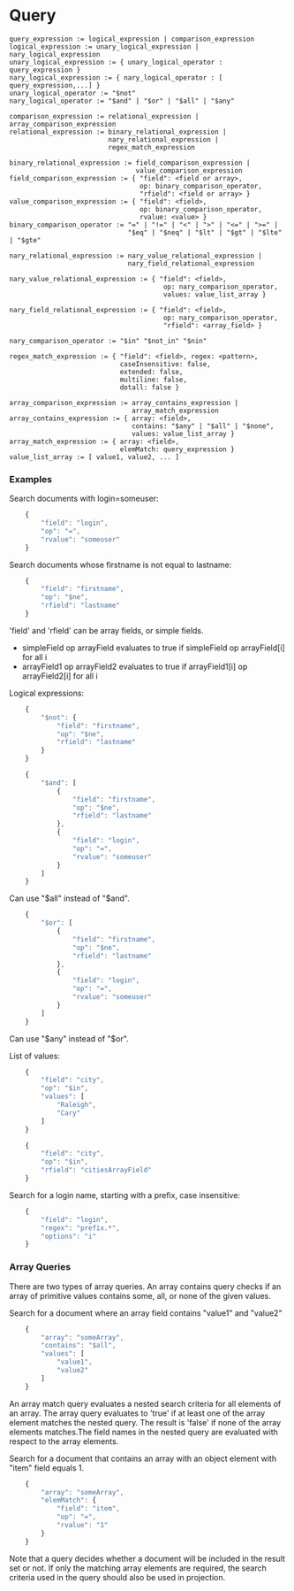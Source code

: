 # Query
```
query_expression := logical_expression | comparison_expression
logical_expression := unary_logical_expression | nary_logical_expression
unary_logical_expression := { unary_logical_operator : query_expression }
nary_logical_expression := { nary_logical_operator : [ query_expression,...] }
unary_logical_operator := "$not"
nary_logical_operator := "$and" | "$or" | "$all" | "$any"

comparison_expression := relational_expression | array_comparison_expression
relational_expression := binary_relational_expression |
                         nary_relational_expression |
                         regex_match_expression

binary_relational_expression := field_comparison_expression |
                                value_comparison_expression
field_comparison_expression := { "field": <field or array>,
                                 op: binary_comparison_operator,
                                 "rfield": <field or array> }
value_comparison_expression := { "field": <field>,
                                 op: binary_comparison_operator,
                                 rvalue: <value> }
binary_comparison_operator := "=" | "!=" | "<" | ">" | "<=" | ">=" |
                              "$eq" | "$neq" | "$lt" | "$gt" | "$lte" | "$gte"

nary_relational_expression := nary_value_relational_expression |
                              nary_field_relational_expression

nary_value_relational_expression := { "field": <field>,
                                       op: nary_comparison_operator,
                                       values: value_list_array }

nary_field_relational_expression := { "field": <field>,
                                       op: nary_comparison_operator,
                                       "rfield": <array_field> }

nary_comparison_operator := "$in" "$not_in" "$nin"

regex_match_expression := { "field": <field>, regex: <pattern>,
                            caseInsensitive: false,
                            extended: false,
                            multiline: false,
                            dotall: false }

array_comparison_expression := array_contains_expression |
                               array_match_expression
array_contains_expression := { array: <field>,
                               contains: "$any" | "$all" | "$none",
                               values: value_list_array }
array_match_expression := { array: <field>,
                            elemMatch: query_expression }
value_list_array := [ value1, value2, ... ]
```



### Examples

Search documents with login=someuser:
```javascript
    {
        "field": "login",
        "op": "=",
        "rvalue": "someuser"
    }
```
Search documents whose firstname is not equal to lastname:
```javascript
    {
        "field": "firstname",
        "op": "$ne",
        "rfield": "lastname"
    }
```

'field' and 'rfield' can be array fields, or simple fields.
  * simpleField op arrayField evaluates to true if simpleField op arrayField[i] for all i
  * arrayField1 op arrayField2 evaluates to true if arrayField1[i] op arrayField2[i] for all i

Logical expressions:
```javascript
    {
        "$not": {
            "field": "firstname",
            "op": "$ne",
            "rfield": "lastname"
        }
    }
```
```javascript
    {
        "$and": [
            {
                "field": "firstname",
                "op": "$ne",
                "rfield": "lastname"
            },
            {
                "field": "login",
                "op": "=",
                "rvalue": "someuser"
            }
        ]
    }
```
Can use "$all" instead of "$and".

```javascript
    {
        "$or": [
            {
                "field": "firstname",
                "op": "$ne",
                "rfield": "lastname"
            },
            {
                "field": "login",
                "op": "=",
                "rvalue": "someuser"
            }
        ]
    }
```
Can use "$any" instead of "$or".

List of values:
```javascript
    {
        "field": "city",
        "op": "$in",
        "values": [
            "Raleigh",
            "Cary"
        ]
    }
```

```javascript
    {
        "field": "city",
        "op": "$in",
        "rfield": "citiesArrayField"
    }
```


Search for a login name, starting with a prefix, case insensitive:
```javascript
    {
        "field": "login",
        "regex": "prefix.*",
        "options": "i"
    }
 ```

### Array Queries

There are two types of array queries. An array contains query checks
if an array of primitive values contains some, all, or none of the
given values.

Search for a document where an array field contains "value1" and "value2"
```javascript
    {
        "array": "someArray",
        "contains": "$all",
        "values": [
            "value1",
            "value2"
        ]
    }
```

An array match query evaluates a nested search criteria for all
elements of an array. The array query evaluates to 'true' if at least
one of the array element matches the nested query. The result is
'false' if none of the array elements matches.The field names in the
nested query are evaluated with respect to the array elements.

Search for a document that contains an array with an object
element with "item" field equals 1.
```javascript
    {
        "array": "someArray",
        "elemMatch": {
            "field": "item",
            "op": "=",
            "rvalue": "1"
        }
    }

```

Note that a query decides whether a document will be included in the
result set or not. If only the matching array elements are required,
the search criteria used in the query should also be used in
projection.
